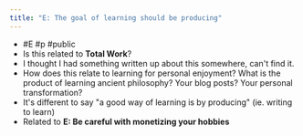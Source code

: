 ```yaml
---
title: "E: The goal of learning should be producing"
---
```


- <a id='0rI6EPrq5'/>#E #p #public
- <a id='EI9NPA4Bz'/>Is this related to **Total Work**?
- <a id='pkk7_YK8_'/>I thought I had something written up about this somewhere, can't find it.
- <a id='taIpNYNUZ'/>How does this relate to learning for personal enjoyment? What is the product of learning ancient philosophy? Your blog posts? Your personal transformation?
- <a id='RlnbGmJoa'/>It's different to say "a good way of learning is by producing" (ie. writing to learn)
- <a id='ZdIAD5zCE'/>Related to **E: Be careful with monetizing your hobbies**

